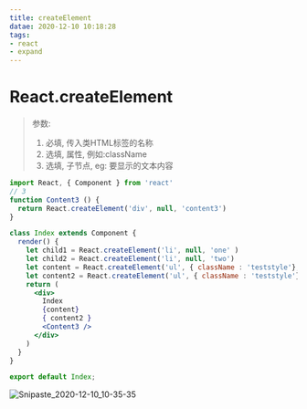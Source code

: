 ```yaml
---
title: createElement
datae: 2020-12-10 10:18:28
tags:
- react
- expand
---
```


# React.createElement



> 参数:
> 1. 必填,  传入类HTML标签的名称
> 2. 选填,  属性, 例如:className
> 3. 选填,  子节点, eg: 要显示的文本内容

```jsx
import React, { Component } from 'react'
// 3 
function Content3 () {
  return React.createElement('div', null, 'content3')
}

class Index extends Component {
  render() {
    let child1 = React.createElement('li', null, 'one' )
    let child2 = React.createElement('li', null, 'two')
    let content = React.createElement('ul', { className : 'teststyle'}, child1, child2) //1 
    let content2 = React.createElement('ul', { className : 'teststyle'}, [child1, child2]) //2
    return (
      <div>
        Index
        {content}
        { content2 }
        <Content3 />
      </div>
    )
  }
}

export default Index;
```

![Snipaste_2020-12-10_10-35-35](https://gitee.com/grh-gitee/picgo/raw/master/Snipaste_2020-12-10_10-35-35.png)